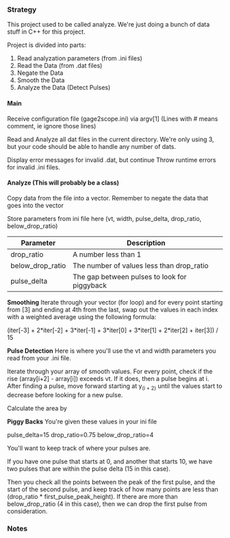 ### Strategy

This project used to be called analyze. We're just doing a bunch of data stuff in C++ for this project.

Project is divided into parts:

1) Read analyzation parameters (from .ini files)
2) Read the Data (from .dat files)
3) Negate the Data
4) Smooth the Data
5) Analyze the Data (Detect Pulses)

#### Main

Receive configuration file (gage2scope.ini) via argv[1] 
(Lines with # means comment, ie ignore those lines)

Read and Analyze all dat files in the current directory. We're only using 3, but your code should be able to handle any number of dats.

Display error messages for invalid .dat, but continue
Throw runtime errors for invalid .ini files.

#### Analyze (This will probably be a class)

Copy data from the file into a vector. Remember to negate the data that goes into the vector

Store parameters from ini file here (vt, width, pulse_delta, drop_ratio, below_drop_ratio)

| Parameter        | Description                                  |
| ---------------- | -------------------------------------------- |
| drop_ratio       | A number less than 1                         |
| below_drop_ratio | The number of values less than drop_ratio    |
| pulse_delta      | The gap between pulses to look for piggyback |

**Smoothing**
Iterate through your vector (for loop) and for every point starting from [3] and ending at 4th from the last, swap out the values in each index with a weighted average using the following formula:

(iter[-3] + 2\*iter[-2] + 3\*iter[-1] + 3\*iter[0] + 3\*iter[1] + 2\*iter[2] + iter[3]) / 15

**Pulse Detection**
Here is where you'll use the vt and width parameters you read from your .ini file. 

Iterate through your array of smooth values. For every point, check if the rise (array\[i+2] - array\[i]) exceeds vt. If it does, then a pulse begins at i. After finding a pulse, move forward starting at y<sub>(i + 2)</sub> until the values start to decrease before looking for a new pulse. 

Calculate the area by 

**Piggy Backs**
You're given these values in your ini file

pulse_delta=15
drop_ratio=0.75
below_drop_ratio=4

You'll want to keep track of where your pulses are. 

If you have one pulse that starts at 0, and another that starts 10, we have two pulses that are within the pulse delta (15 in this case). 

Then you check all the points between the peak of the first pulse, and the start of the second pulse, and keep track of how many points are less than (drop_ratio * first_pulse_peak_height). If there are more than below_drop_ratio (4 in this case), then we can drop the first pulse from consideration.
### Notes

